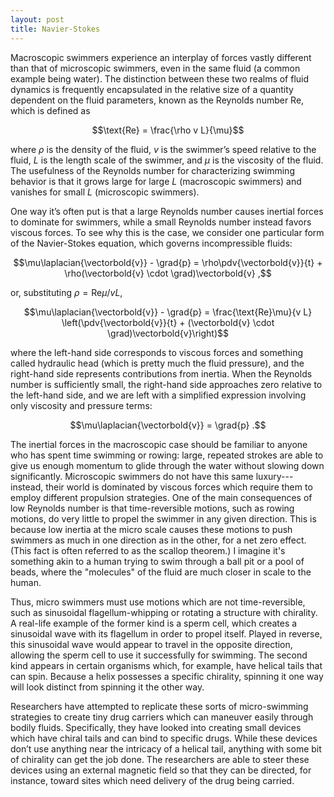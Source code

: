 ```yaml
---
layout: post
title: Navier-Stokes
---
```


Macroscopic swimmers experience an interplay of forces vastly different than that of microscopic swimmers, even in the same fluid (a common example being water). The distinction between these two realms of fluid dynamics is frequently encapsulated in the relative size of a quantity dependent on the fluid parameters, known as the Reynolds number  Re, which is defined as

$$\text{Re} = \frac{\rho v L}{\mu}$$

where $\rho$ is the density of the fluid, $v$ is the swimmer’s speed relative to the fluid, $L$ is the length scale of the swimmer, and $\mu$ is the viscosity of the fluid. The usefulness of the Reynolds number for characterizing swimming behavior is that it grows large for large $L$ (macroscopic swimmers) and vanishes for small $L$ (microscopic swimmers).

One way it’s often put is that a large Reynolds number causes inertial forces to dominate for swimmers, while a small Reynolds number instead favors viscous forces. To see why this is the case, we consider one particular form of the Navier-Stokes equation, which governs incompressible fluids:

$$\mu\laplacian{\vectorbold{v}} - \grad{p} = \rho\pdv{\vectorbold{v}}{t} + \rho(\vectorbold{v} \cdot \grad)\vectorbold{v} ,$$

or, substituting $\rho = \text{Re}\mu / v L$,

$$\mu\laplacian{\vectorbold{v}} - \grad{p} = \frac{\text{Re}\mu}{v L} \left(\pdv{\vectorbold{v}}{t} + (\vectorbold{v} \cdot \grad)\vectorbold{v}\right)$$

where the left-hand side corresponds to viscous forces and something called hydraulic head (which is pretty much the fluid pressure), and the right-hand side represents contributions from inertia. When the Reynolds number is sufficiently small, the right-hand side approaches zero relative to the left-hand side, and we are left with a simplified expression involving only viscosity and pressure terms:

$$\mu\laplacian{\vectorbold{v}} = \grad{p} .$$

The inertial forces in the macroscopic case should be familiar to anyone who has spent time swimming or rowing: large, repeated strokes are able to give us enough momentum to glide through the water without slowing down significantly. Microscopic swimmers do not have this same luxury---instead, their world is dominated by viscous forces which require them to employ different propulsion strategies. One of the main consequences of low Reynolds number is that time-reversible motions, such as rowing motions, do very little to propel the swimmer in any given direction. This is because low inertia at the micro scale causes these motions to push swimmers as much in one direction as in the other, for a net zero effect. (This fact is often referred to as the scallop theorem.) I imagine it's something akin to a human trying to swim through a ball pit or a pool of beads, where the "molecules" of the fluid are much closer in scale to the human.

Thus, micro swimmers must use motions which are not time-reversible, such as sinusoidal flagellum-whipping or rotating a structure with chirality. A real-life example of the former kind is a sperm cell, which creates a sinusoidal wave with its flagellum in order to propel itself. Played in reverse, this sinusoidal wave would appear to travel in the opposite direction, allowing the sperm cell to use it successfully for swimming. The second kind appears in certain organisms which, for example, have helical tails that can spin. Because a helix possesses a specific chirality, spinning it one way will look distinct from spinning it the other way.

Researchers have attempted to replicate these sorts of micro-swimming strategies to create tiny drug carriers which can maneuver easily through bodily fluids. Specifically, they have looked into creating small devices which have chiral tails and can bind to specific drugs. While these devices don’t use anything near the intricacy of a helical tail, anything with some bit of chirality can get the job done. The researchers are able to steer these devices using an external magnetic field so that they can be directed, for instance, toward sites which need delivery of the drug being carried.
